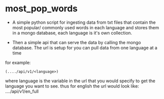 # most_pop_words

- A simple python script for ingesting data from txt files that contain the most popular/ commonly used words in each language and stores them in a mongo database, each language is it's own collection. 

- Then a simple api that can serve the data by calling the mongo database. The url is setup for you can pull data from one language at a time 

for example:
```
(..../api/v1/<language>)
```
where language is the variable in the url that you would specify to get the language you want to see.
thus for english the url would look like:	 ..../api/v1/en_full